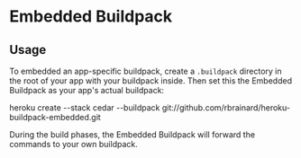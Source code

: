Embedded Buildpack
==================

Usage
-----

To embedded an app-specific buildpack, create a `.buildpack` directory in the root of your app
with your buildpack inside. Then set this the Embedded Buildpack as your app's actual buildpack:

   heroku create --stack cedar --buildpack git://github.com/rbrainard/heroku-buildpack-embedded.git

During the build phases, the Embedded Buildpack will forward the commands to your own buildpack.
